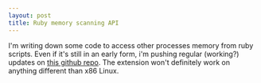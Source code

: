 ```yaml
---
layout: post
title: Ruby memory scanning API
---
```

I'm writing down some code to access other processes memory from ruby scripts.
Even if it's still in an early form, i'm pushing regular (working?) updates on [this github repo](https://github.com/rikiji/ruby-memscan).
The extension won't definitely work on anything different than x86 Linux.
